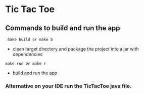 # Tic Tac Toe

## Commands to build and run the app

``` make build or make b``` 
* clean target directory and package the project into a jar with dependencies                 

``` make run or make r ``` 
* build and run the app

### Alternative on your IDE run the TicTacToe java file.




